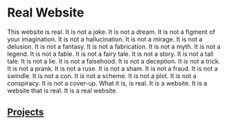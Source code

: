 # Real Website
This website is real. It is not a joke. It is not a dream. It is not a figment of your imagination. It is not a hallucination. It is not a mirage. It is not a delusion. It is not a fantasy. It is not a fabrication. It is not a myth. It is not a legend. It is not a fable. It is not a fairy tale. It is not a story. It is not a tall tale. It is not a lie. It is not a falsehood. It is not a deception. It is not a trick. It is not a prank. It is not a ruse. It is not a sham. It is not a fraud. It is not a swindle. It is not a con. It is not a scheme. It is not a plot. It is not a conspiracy. It is not a cover-up. What it is, is real. It is a website. It is a website that is real. It is a real website.
## [Projects](projects.md)

